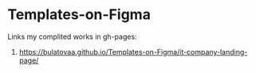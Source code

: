 # Templates-on-Figma

Links my complited works in gh-pages:
1. https://bulatovaa.github.io/Templates-on-Figma/it-company-landing-page/
